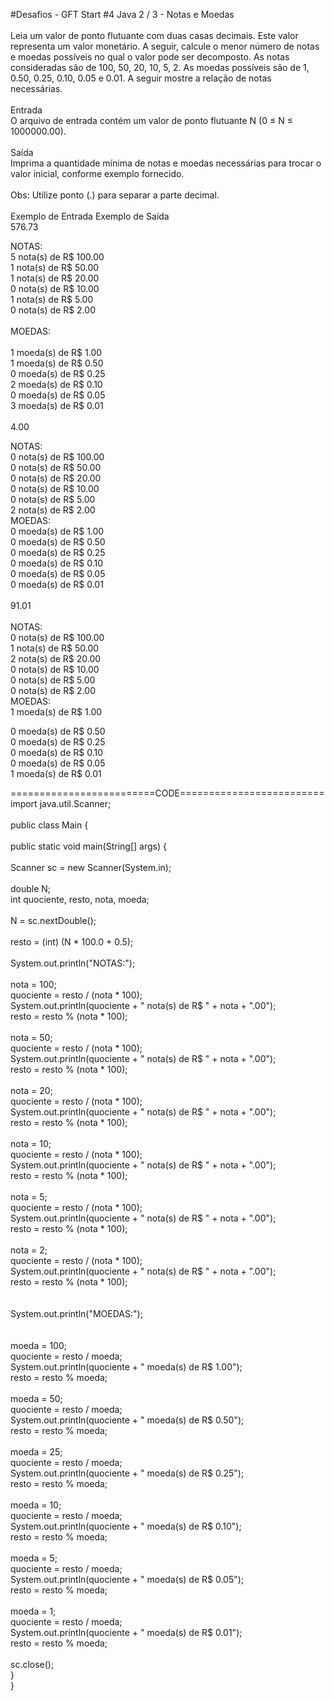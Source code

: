 #Desafios - GFT Start #4 Java
2 / 3 - Notas e Moedas<br>
<br>
Leia um valor de ponto flutuante com duas casas decimais. Este valor representa um valor monetário. A seguir, calcule o menor número de notas e moedas possíveis no qual o valor pode ser decomposto. As notas consideradas são de 100, 50, 20, 10, 5, 2. As moedas possíveis são de 1, 0.50, 0.25, 0.10, 0.05 e 0.01. A seguir mostre a relação de notas necessárias.<br>
<br>
Entrada<br>
O arquivo de entrada contém um valor de ponto flutuante N (0 ≤ N ≤ 1000000.00).<br>
<br>
Saída<br>
Imprima a quantidade mínima de notas e moedas necessárias para trocar o valor inicial, conforme exemplo fornecido.<br>
<br>
Obs: Utilize ponto (.) para separar a parte decimal.<br>
<br> 
Exemplo de Entrada	Exemplo de Saída<br>
576.73<br>

NOTAS:<br>
5 nota(s) de R$ 100.00<br>
1 nota(s) de R$ 50.00<br>
1 nota(s) de R$ 20.00<br>
0 nota(s) de R$ 10.00<br>
1 nota(s) de R$ 5.00<br>
0 nota(s) de R$ 2.00<br>
<br>
MOEDAS:<br>
<br>
1 moeda(s) de R$ 1.00<br>
1 moeda(s) de R$ 0.50<br>
0 moeda(s) de R$ 0.25<br>
2 moeda(s) de R$ 0.10<br>
0 moeda(s) de R$ 0.05<br>
3 moeda(s) de R$ 0.01<br>
<br>
4.00<br>

NOTAS:<br>
0 nota(s) de R$ 100.00<br>
0 nota(s) de R$ 50.00<br>
0 nota(s) de R$ 20.00<br>
0 nota(s) de R$ 10.00<br>
0 nota(s) de R$ 5.00<br>
2 nota(s) de R$ 2.00<br>
MOEDAS:<br>
0 moeda(s) de R$ 1.00<br>
0 moeda(s) de R$ 0.50<br>
0 moeda(s) de R$ 0.25<br>
0 moeda(s) de R$ 0.10<br>
0 moeda(s) de R$ 0.05<br>
0 moeda(s) de R$ 0.01<br>
<br>
91.01<br>
<br>
NOTAS:<br>
0 nota(s) de R$ 100.00<br>
1 nota(s) de R$ 50.00<br>
2 nota(s) de R$ 20.00<br>
0 nota(s) de R$ 10.00<br>
0 nota(s) de R$ 5.00<br>
0 nota(s) de R$ 2.00<br>
MOEDAS:<br>
1 moeda(s) de R$ 1.00<br>

0 moeda(s) de R$ 0.50<br>
0 moeda(s) de R$ 0.25<br>
0 moeda(s) de R$ 0.10<br>
0 moeda(s) de R$ 0.05<br>
1 moeda(s) de R$ 0.01<br>

=========================CODE=========================
import java.util.Scanner;<br>
<br>
public class Main {<br>
<br>
	public static void main(String[] args) {<br>
<br>
		Scanner sc = new Scanner(System.in);<br>
<br>
		double N;<br>
		int quociente, resto, nota, moeda;<br>
<br>
		N = sc.nextDouble();<br>
<br>
		resto = (int) (N * 100.0 + 0.5);<br>
<br>
		System.out.println("NOTAS:");<br>
<br>
		nota = 100;<br>
		quociente = resto / (nota * 100);<br>
		System.out.println(quociente + " nota(s) de R$ " + nota + ".00");<br>
		resto = resto % (nota * 100);<br>
<br>
		nota = 50;<br>
		quociente = resto / (nota * 100);<br>
		System.out.println(quociente + " nota(s) de R$ " + nota + ".00");<br>
		resto = resto % (nota * 100);<br>
<br>
		nota = 20;<br>
		quociente = resto / (nota * 100);<br>
		System.out.println(quociente + " nota(s) de R$ " + nota + ".00");<br>
		resto = resto % (nota * 100);<br>
		<br>
		nota = 10;<br>
		quociente = resto / (nota * 100);<br>
		System.out.println(quociente + " nota(s) de R$ " + nota + ".00");<br>
		resto = resto % (nota * 100);<br>
		<br>
		nota = 5;<br>
		quociente = resto / (nota * 100);<br>
		System.out.println(quociente + " nota(s) de R$ " + nota + ".00");<br>
		resto = resto % (nota * 100);<br>
		<br>
		nota = 2;<br>
		quociente = resto / (nota * 100);<br>
		System.out.println(quociente + " nota(s) de R$ " + nota + ".00");<br>
		resto = resto % (nota * 100);<br>
<br>
<br>
		System.out.println("MOEDAS:");<br>
<br>
<br>
		moeda = 100;<br>
		quociente = resto / moeda;<br>
		System.out.println(quociente + " moeda(s) de R$ 1.00");<br>
		resto = resto % moeda;<br>
<br>
		moeda = 50;<br>
		quociente = resto / moeda;<br>
		System.out.println(quociente + " moeda(s) de R$ 0.50");<br>
		resto = resto % moeda;<br>
<br>
    moeda = 25;<br>
		quociente = resto / moeda;<br>
		System.out.println(quociente + " moeda(s) de R$ 0.25");<br>
		resto = resto % moeda;<br>
		<br>
		moeda = 10;<br>
		quociente = resto / moeda;<br>
		System.out.println(quociente + " moeda(s) de R$ 0.10");<br>
		resto = resto % moeda;<br>
		<br>
		moeda = 5;<br>
		quociente = resto / moeda;<br>
		System.out.println(quociente + " moeda(s) de R$ 0.05");<br>
		resto = resto % moeda;<br>
		<br>
		moeda = 1;<br>
		quociente = resto / moeda;<br>
		System.out.println(quociente + " moeda(s) de R$ 0.01");<br>
		resto = resto % moeda;<br>
<br>
		sc.close();<br>
	}<br>
}<br>